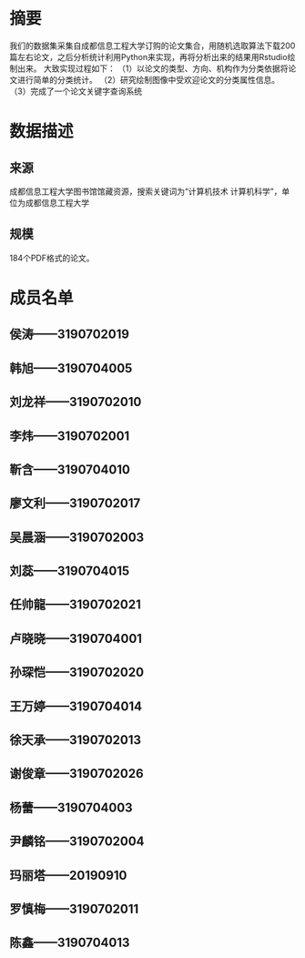 # 摘要
我们的数据集采集自成都信息工程大学订购的论文集合，用随机选取算法下载200篇左右论文，之后分析统计利用Python来实现，再将分析出来的结果用Rstudio绘制出来。
大致实现过程如下：
（1）以论文的类型、方向、机构作为分类依据将论文进行简单的分类统计。
（2）研究绘制图像中受欢迎论文的分类属性信息。
（3）完成了一个论文关键字查询系统
# 数据描述
## 来源
成都信息工程大学图书馆馆藏资源，搜索关键词为“计算机技术 计算机科学”，单位为成都信息工程大学
## 规模
184个PDF格式的论文。
# 成员名单
## 侯涛——3190702019
## 韩旭——3190704005
## 刘龙祥——3190702010
## 李炜——3190702001
## 靳含——3190704010
## 廖文利——3190702017
## 吴晨涵——3190702003
## 刘蕊——3190704015
## 任帅龍——3190702021
## 卢晓晓——3190704001
## 孙琛恺——3190702020
## 王万婷——3190704014
## 徐天承——3190702013
## 谢俊章——3190702026 
## 杨蕾——3190704003
## 尹麟铭——3190702004
## 玛丽塔——20190910
## 罗慎梅——3190702011
## 陈鑫——3190704013

